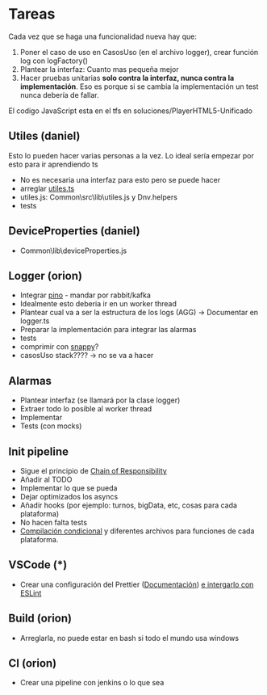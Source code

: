 # Tareas

Cada vez que se haga una funcionalidad nueva hay que:

1. Poner el caso de uso en CasosUso (en el archivo logger), crear función log con logFactory()
2. Plantear la interfaz: Cuanto mas pequeña mejor
3. Hacer pruebas unitarias **solo contra la interfaz, nunca contra la implementación**. Eso es porque si se cambia la implementación un test nunca debería de fallar.

El codigo JavaScript esta en el tfs en soluciones/PlayerHTML5-Unificado

## Utiles (daniel)

Esto lo pueden hacer varias personas a la vez. Lo ideal sería empezar por esto para ir aprendiendo ts

- No es necesaria una interfaz para esto pero se puede hacer
- arreglar [utiles.ts](src\Utils\utiles.ts)
- utiles.js: Common\src\lib\utiles.js y Dnv.helpers
- tests

## DeviceProperties (daniel)

- Common\lib\deviceProperties.js

## Logger (orion)

- Integrar [pino](https://github.com/pinojs/pino) - mandar por rabbit/kafka
- Idealmente esto deberia ir en un  worker thread
- Plantear cual va a ser la estructura de los logs (AGG) -> Documentar en logger.ts
- Preparar la implementación para integrar las alarmas
- tests
- comprimir con [snappy](https://www.npmjs.com/package/snappy)?
- casosUso stack???? -> no se va a hacer

## Alarmas

- Plantear interfaz (se llamará por la clase logger)
- Extraer todo lo posible al worker thread
- Implementar
- Tests (con mocks)

## Init pipeline

- Sigue el principio de [Chain of Responsibility](https://sourcemaking.com/design_patterns/chain_of_responsibility)
- Añadir al TODO
- Implementar lo que se pueda
- Dejar optimizados los asyncs
- Añadir hooks (por ejemplo: turnos, bigData, etc, cosas para cada plataforma)
- No hacen falta tests
- [Compilación condicional](https://www.npmjs.com/package/esbuild-ifdef) y diferentes archivos para funciones de cada plataforma.

## VSCode (*)

- Crear una configuración del Prettier ([Documentación](https://prettier.io/docs/en/options.html))
    [e intergarlo con ESLint](https://prettier.io/docs/en/integrating-with-linters.html)

## Build (orion)

- Arreglarla, no puede estar en bash si todo el mundo usa windows

## CI (orion)

- Crear una pipeline con jenkins o lo que sea
